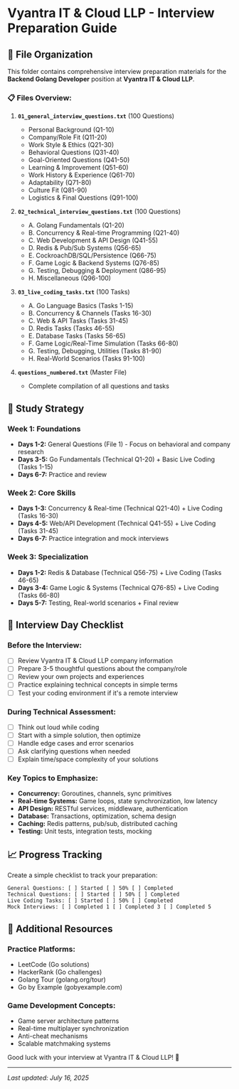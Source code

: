# Vyantra IT & Cloud LLP - Interview Preparation Guide

## 📁 File Organization

This folder contains comprehensive interview preparation materials for the **Backend Golang Developer** position at **Vyantra IT & Cloud LLP**.

### 📋 Files Overview:

1. **`01_general_interview_questions.txt`** (100 Questions)
   - Personal Background (Q1-10)
   - Company/Role Fit (Q11-20)
   - Work Style & Ethics (Q21-30)
   - Behavioral Questions (Q31-40)
   - Goal-Oriented Questions (Q41-50)
   - Learning & Improvement (Q51-60)
   - Work History & Experience (Q61-70)
   - Adaptability (Q71-80)
   - Culture Fit (Q81-90)
   - Logistics & Final Questions (Q91-100)

2. **`02_technical_interview_questions.txt`** (100 Questions)
   - A. Golang Fundamentals (Q1-20)
   - B. Concurrency & Real-time Programming (Q21-40)
   - C. Web Development & API Design (Q41-55)
   - D. Redis & Pub/Sub Systems (Q56-65)
   - E. CockroachDB/SQL/Persistence (Q66-75)
   - F. Game Logic & Backend Systems (Q76-85)
   - G. Testing, Debugging & Deployment (Q86-95)
   - H. Miscellaneous (Q96-100)

3. **`03_live_coding_tasks.txt`** (100 Tasks)
   - A. Go Language Basics (Tasks 1-15)
   - B. Concurrency & Channels (Tasks 16-30)
   - C. Web & API Tasks (Tasks 31-45)
   - D. Redis Tasks (Tasks 46-55)
   - E. Database Tasks (Tasks 56-65)
   - F. Game Logic/Real-Time Simulation (Tasks 66-80)
   - G. Testing, Debugging, Utilities (Tasks 81-90)
   - H. Real-World Scenarios (Tasks 91-100)

4. **`questions_numbered.txt`** (Master File)
   - Complete compilation of all questions and tasks

## 🎯 Study Strategy

### Week 1: Foundations
- **Days 1-2:** General Questions (File 1) - Focus on behavioral and company research
- **Days 3-5:** Go Fundamentals (Technical Q1-20) + Basic Live Coding (Tasks 1-15)
- **Days 6-7:** Practice and review

### Week 2: Core Skills
- **Days 1-3:** Concurrency & Real-time (Technical Q21-40) + Live Coding (Tasks 16-30)
- **Days 4-5:** Web/API Development (Technical Q41-55) + Live Coding (Tasks 31-45)
- **Days 6-7:** Practice integration and mock interviews

### Week 3: Specialization
- **Days 1-2:** Redis & Database (Technical Q56-75) + Live Coding (Tasks 46-65)
- **Days 3-4:** Game Logic & Systems (Technical Q76-85) + Live Coding (Tasks 66-80)
- **Days 5-7:** Testing, Real-world scenarios + Final review

## 🚀 Interview Day Checklist

### Before the Interview:
- [ ] Review Vyantra IT & Cloud LLP company information
- [ ] Prepare 3-5 thoughtful questions about the company/role
- [ ] Review your own projects and experiences
- [ ] Practice explaining technical concepts in simple terms
- [ ] Test your coding environment if it's a remote interview

### During Technical Assessment:
- [ ] Think out loud while coding
- [ ] Start with a simple solution, then optimize
- [ ] Handle edge cases and error scenarios
- [ ] Ask clarifying questions when needed
- [ ] Explain time/space complexity of your solutions

### Key Topics to Emphasize:
- **Concurrency:** Goroutines, channels, sync primitives
- **Real-time Systems:** Game loops, state synchronization, low latency
- **API Design:** RESTful services, middleware, authentication
- **Database:** Transactions, optimization, schema design
- **Caching:** Redis patterns, pub/sub, distributed caching
- **Testing:** Unit tests, integration tests, mocking

## 📈 Progress Tracking

Create a simple checklist to track your preparation:

```
General Questions: [ ] Started [ ] 50% [ ] Completed
Technical Questions: [ ] Started [ ] 50% [ ] Completed  
Live Coding Tasks: [ ] Started [ ] 50% [ ] Completed
Mock Interviews: [ ] Completed 1 [ ] Completed 3 [ ] Completed 5
```

## 🎪 Additional Resources

### Practice Platforms:
- LeetCode (Go solutions)
- HackerRank (Go challenges)
- Golang Tour (golang.org/tour)
- Go by Example (gobyexample.com)

### Game Development Concepts:
- Game server architecture patterns
- Real-time multiplayer synchronization
- Anti-cheat mechanisms
- Scalable matchmaking systems

Good luck with your interview at Vyantra IT & Cloud LLP! 🚀

---
*Last updated: July 16, 2025*
